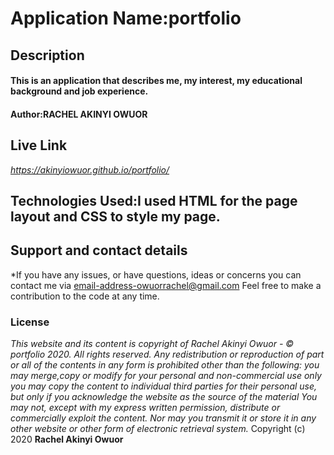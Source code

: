 # Application Name:portfolio
## Description
#### This is an application that describes me, my interest, my educational background and job experience.
#### Author:RACHEL AKINYI OWUOR
## Live Link
*https://akinyiowuor.github.io/portfolio/*
## Technologies Used:I used HTML for the page layout and CSS to style my page.
## Support and contact details
*If you have any issues, or have questions, ideas or concerns you can contact me via email-address-owuorrachel@gmail.com   Feel free to make a contribution to the code at any time.
### License
*This website and its content is copyright of Rachel Akinyi Owuor - © portfolio 2020. All rights reserved.
Any redistribution or reproduction of part or all of the contents in any form is prohibited other than the following:
you may merge,copy or modify for your personal and non-commercial use only
you may copy the content to individual third parties for their personal use, but only if you acknowledge the website as the source of the material
You may not, except with my express written permission, distribute or commercially exploit the content. Nor may you transmit it or store it in any other website or other form of electronic retrieval system.*
Copyright (c) 2020 **Rachel Akinyi Owuor**